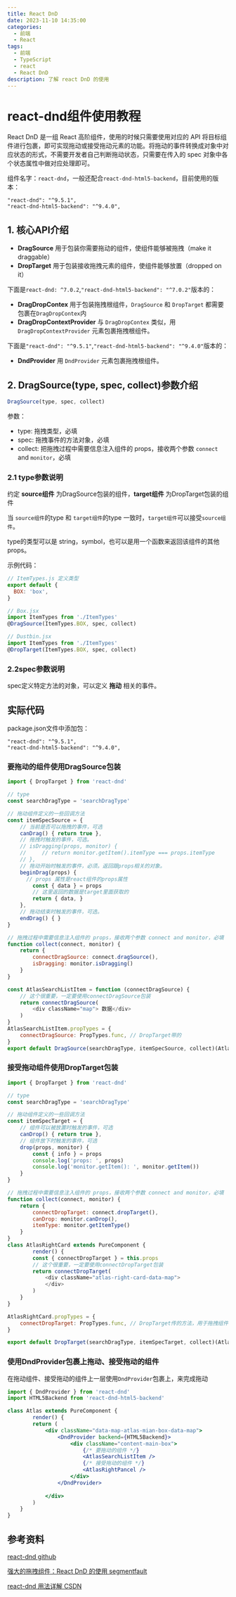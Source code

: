 ```yaml
---
title: React DnD
date: 2023-11-10 14:35:00
categories:
  - 前端
  - React
tags:
  - 前端
  - TypeScript
  - react
  - React DnD
description: 了解 react DnD 的使用
---
```


# react-dnd组件使用教程

React DnD 是一组 React 高阶组件，使用的时候只需要使用对应的 API 将目标组件进行包裹，即可实现拖动或接受拖动元素的功能。将拖动的事件转换成对象中对应状态的形式，不需要开发者自己判断拖动状态，只需要在传入的 spec 对象中各个状态属性中做对应处理即可。

组件名字：`react-dnd`，一般还配合`react-dnd-html5-backend`，目前使用的版本：

```
"react-dnd": "^9.5.1",
"react-dnd-html5-backend": "^9.4.0",
```

## 1. 核心API介绍

- **DragSource** 用于包装你需要拖动的组件，使组件能够被拖拽（make it draggable）
- **DropTarget** 用于包装接收拖拽元素的组件，使组件能够放置（dropped on it）

下面是`react-dnd: ^7.0.2`,`"react-dnd-html5-backend": "^7.0.2"`版本的：

- **DragDropContex** 用于包装拖拽根组件，`DragSource` 和 `DropTarget` 都需要包裹在`DragDropContex`内
- **DragDropContextProvider** 与 `DragDropContex` 类似，用 `DragDropContextProvider` 元素包裹拖拽根组件。

下面是`"react-dnd": "^9.5.1"`,`"react-dnd-html5-backend": "^9.4.0"`版本的：

- **DndProvider** 用 `DndProvider` 元素包裹拖拽根组件。

## 2. DragSource(type, spec, collect)参数介绍

```js
DragSource(type, spec, collect)
```

参数：

- type: 拖拽类型，必填
- spec: 拖拽事件的方法对象，必填
- collect: 把拖拽过程中需要信息注入组件的 props，接收两个参数 `connect` and `monitor`，必填

### 2.1 type参数说明

约定 **source组件** 为DragSource包装的组件，**target组件** 为DropTarget包装的组件

当 `source组件`的type 和 `target组件`的type 一致时，`target组件`可以接受`source组件`。

type的类型可以是 string，symbol，也可以是用一个函数来返回该组件的其他 props。

示例代码：

```js
// ItemTypes.js 定义类型
export default {
  BOX: 'box',
}

// Box.jsx
import ItemTypes from './ItemTypes'
@DragSource(ItemTypes.BOX, spec, collect)

// Dustbin.jsx
import ItemTypes from './ItemTypes'
@DropTarget(ItemTypes.BOX, spec, collect)
```

### 2.2spec参数说明

spec定义特定方法的对象，可以定义 **拖动** 相关的事件。





## 实际代码

package.json文件中添加包：

```
"react-dnd": "^9.5.1",
"react-dnd-html5-backend": "^9.4.0",
```

### 要拖动的组件使用DragSource包装

```js
import { DropTarget } from 'react-dnd'

// type
const searchDragType = 'searchDragType'

// 拖动组件定义的一些回调方法
const itemSpecSource = {
    // 当前是否可以拖拽的事件，可选
    canDrag() { return true },
    // 拖拽时触发的事件，可选。
    // isDragging(props, monitor) {
    //     // return monitor.getItem().itemType === props.itemType
    // },
    // 拖动开始时触发的事件，必须。返回跟props相关的对象。
    beginDrag(props) {
      // props 属性是react组件的props属性
        const { data } = props
        // 这里返回的数据是target里面获取的
        return { data, }
    },
    // 拖动结束时触发的事件，可选。
    endDrag() { }
}

// 拖拽过程中需要信息注入组件的 props，接收两个参数 connect and monitor，必填
function collect(connect, monitor) {
    return {
        connectDragSource: connect.dragSource(),
        isDragging: monitor.isDragging()
    }
}

const AtlasSearchListItem = function (connectDragSource) {
  	// 这个很重要，一定要使用connectDragSource包装
  	return connectDragSource(
        <div className="map"> 数据</div>
    )
}
AtlasSearchListItem.propTypes = {
    connectDragSource: PropTypes.func, // DropTarget带的
}
export default DragSource(searchDragType, itemSpecSource, collect)(AtlasSearchListItem)
```



### 接受拖动组件使用DropTarget包装



```js
import { DropTarget } from 'react-dnd'

// type
const searchDragType = 'searchDragType'

// 拖动组件定义的一些回调方法
const itemSpecTarget = {
    // 组件可以被放置时触发的事件，可选
    canDrop() { return true },
    // 组件放下时触发的事件，可选
    drop(props, monitor) {
        const { info } = props
        console.log('props: ', props)
        console.log('monitor.getItem(): ', monitor.getItem())
    }
}

// 拖拽过程中需要信息注入组件的 props，接收两个参数 connect and monitor，必填
function collect(connect, monitor) {
    return {
        connectDropTarget: connect.dropTarget(),
        canDrop: monitor.canDrop(),
        itemType: monitor.getItemType()
    }
}
class AtlasRightCard extends PureComponent {
		render() {
        const { connectDropTarget } = this.props
        // 这个很重要，一定要使用connectDropTarget包装
        return connectDropTarget(
            <div className="atlas-right-card-data-map">
            </div>
        )
    }
}

AtlasRightCard.propTypes = {
    connectDropTarget: PropTypes.func, // DropTarget传的方法，用于拖拽组件
}

export default DropTarget(searchDragType, itemSpecTarget, collect)(AtlasRightCard)
```



### 使用DndProvider包裹上拖动、接受拖动的组件

在拖动组件、接受拖动的组件上一层使用`DndProvider`包裹上，来完成拖动

```jsx
import { DndProvider } from 'react-dnd'
import HTML5Backend from 'react-dnd-html5-backend'

class Atlas extends PureComponent {
		render() {
        return (
            <div className="data-map-atlas-mian-box-data-map">
                <DndProvider backend={HTML5Backend}>
                    <div className="content-main-box">
                        {/* 要拖动的组件 */}
                        <AtlasSearchListItem />
                        {/* 接受拖动的组件 */}
                        <AtlasRightPancel />
                    </div>
                </DndProvider>
                
            </div>
        )
    }
}
```











## 参考资料

[react-dnd github](https://github.com/react-dnd/react-dnd)

 [强大的拖拽组件：React DnD 的使用 segmentfault](https://segmentfault.com/a/1190000014723549)

[react-dnd 用法详解 CSDN](https://blog.csdn.net/sinat_17775997/article/details/88727672)